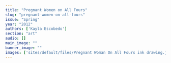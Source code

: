 ```yaml
---
title: "Pregnant Women on All Fours"
slug: "pregnant-women-on-all-fours"
issue: "Spring"
year: "2012"
authors: ['Kayla Escobedo']
section: "art"
audio: []
main_image: ""
banner_image: ""
images: ['sites/default/files/Pregnant Woman On All Fours ink drawing.jpg']
---
```

